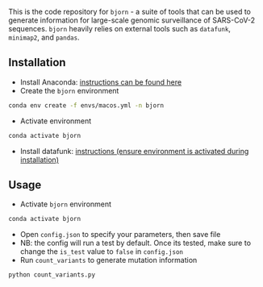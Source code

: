 This is the code repository for `bjorn` - a suite of tools that can be used to generate information for large-scale genomic surveillance of SARS-CoV-2 sequences. `bjorn` heavily relies on external tools such as `datafunk`, `minimap2`, and `pandas`. 

## Installation
* Install Anaconda: [instructions can be found here](https://docs.anaconda.com/anaconda/install/)
* Create the `bjorn` environment
```bash
conda env create -f envs/macos.yml -n bjorn
```
* Activate environment
```bash
conda activate bjorn
```
* Install datafunk: [instructions (ensure environment is activated during installation)](https://github.com/cov-ert/datafunk)

## Usage
* Activate `bjorn` environment
```bash
conda activate bjorn
```
* Open `config.json` to specify your parameters, then save file
* NB: the config will run a test by default. Once its tested, make sure to change the `is_test` value to `false` in `config.json`
* Run `count_variants` to generate mutation information
```bash
python count_variants.py
```